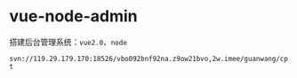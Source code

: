 # vue-node-admin

搭建后台管理系统：`vue2.0`、`node`

`svn://119.29.179.170:18526/vbo092bnf92na.z9ow21bvo,2w.imee/guanwang/cpt`
